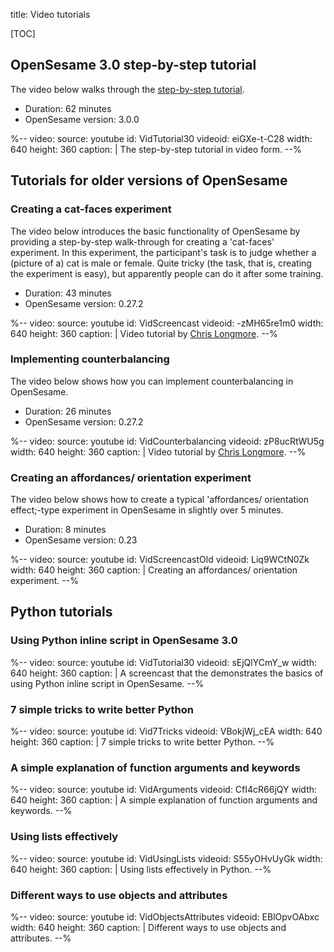 title: Video tutorials

[TOC]

## OpenSesame 3.0 step-by-step tutorial

The video below walks through the [step-by-step tutorial](/tutorials/step-by-step-tutorial/).

- Duration: 62 minutes
- OpenSesame version: 3.0.0

%--
video:
 source: youtube
 id: VidTutorial30
 videoid: eiGXe-t-C28
 width: 640
 height: 360
 caption: |
  The step-by-step tutorial in video form.
--%

## Tutorials for older versions of OpenSesame

### Creating a cat-faces experiment

The video below introduces the basic functionality of OpenSesame by providing a step-by-step walk-through for creating a 'cat-faces' experiment. In this experiment, the participant's task is to judge whether a (picture of a) cat is male or female. Quite tricky (the task, that is, creating the experiment is easy), but apparently people can do it after some training.

- Duration: 43 minutes
- OpenSesame version: 0.27.2

%--
video:
 source: youtube
 id: VidScreencast
 videoid: -zMH65re1m0
 width: 640
 height: 360
 caption: |
  Video tutorial by <a href="http://chrislongmore.co.uk/">Chris Longmore</a>.
--%

### Implementing counterbalancing

The video below shows how you can implement counterbalancing in OpenSesame.

- Duration: 26 minutes
- OpenSesame version: 0.27.2

%--
video:
 source: youtube
 id: VidCounterbalancing
 videoid: zP8ucRtWU5g
 width: 640
 height: 360
 caption: |
  Video tutorial by <a href="http://chrislongmore.co.uk/">Chris Longmore</a>.
--%

### Creating an affordances/ orientation experiment

The video below shows how to create a typical 'affordances/ orientation effect;-type experiment in OpenSesame in slightly over 5 minutes.

- Duration: 8 minutes
- OpenSesame version: 0.23

%--
video:
 source: youtube
 id: VidScreencastOld
 videoid: Liq9WCtN0Zk
 width: 640
 height: 360
 caption: |
  Creating an affordances/ orientation experiment.
--%

## Python tutorials

### Using Python inline script in OpenSesame 3.0

%--
video:
 source: youtube
 id: VidTutorial30
 videoid: sEjQlYCmY_w
 width: 640
 height: 360
 caption: |
  A screencast that the demonstrates the basics of using Python inline script in OpenSesame.
--%

### 7 simple tricks to write better Python

%--
video:
 source: youtube
 id: Vid7Tricks
 videoid: VBokjWj_cEA
 width: 640
 height: 360
 caption: |
  7 simple tricks to write better Python.
--%

### A simple explanation of function arguments and keywords

%--
video:
 source: youtube
 id: VidArguments
 videoid: CfI4cR66jQY
 width: 640
 height: 360
 caption: |
  A simple explanation of function arguments and keywords.
--%

### Using lists effectively

%--
video:
 source: youtube
 id: VidUsingLists
 videoid: S55yOHvUyGk
 width: 640
 height: 360
 caption: |
  Using lists effectively in Python.
--%

### Different ways to use objects and attributes

%--
video:
 source: youtube
 id: VidObjectsAttributes
 videoid: EBlOpvOAbxc
 width: 640
 height: 360
 caption: |
  Different ways to use objects and attributes.
--%

[chris-longmore]: http://www.chrislongmore.co.uk/
[tutorial]: /tutorials/step-by-step-tutorial
[cat-faces-photos]: http://www.chrislongmore.co.uk/screencasts/supporting_material/catfacephotos.zip
[cat-faces-experiment]: http://www.chrislongmore.co.uk/screencasts/supporting_material/cats.opensesame.tar.gz
